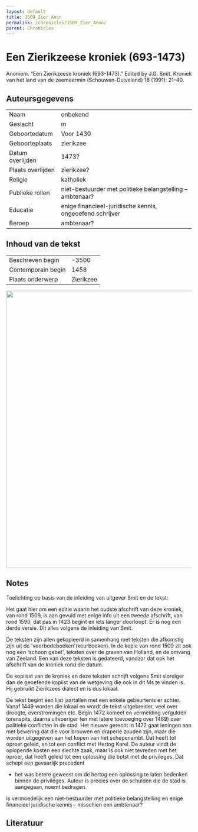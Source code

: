 ```yaml
---
layout: default
title: 1509_Zier_Anon
permalink: /chronicles/1509_Zier_Anon/
parent: Chronicles
--- 
```



# Een Zierikzeese kroniek (693-1473) 

Anoniem. “Een Zierikzeese kroniek (693-1473).” Edited by J.G. Smit. Kroniek van het land van de zeemeermin (Schouwen-Duiveland) 16 (1991): 21–40. 

## Auteursgegevens 

| | | 
| --------------- | --------------- | 
| Naam | onbekend  | 
| Geslacht | m | 
 | Geboortedatum | Voor 1430 | 
| Geboorteplaats | zierikzee | 
| Datum overlijden | 1473? | 
| Plaats overlijden | zierikzee? | 
| Religie | katholiek | 
| Publieke rollen | niet-bestuurder met politieke belangstelling – ambtenaar? | 
| Educatie | enige financieel-juridische kennis, ongeoefend schrijver | 
| Beroep | ambtenaar? | 

## Inhoud van de tekst 

| | | 
| --------------- | --------------- | 
| Beschreven begin | -3500 | 
| Contemporain begin | 1458 | 
| Plaats onderwerp | Zierikzee | 

[<img src="..\..\barplots_chronicles\1509_Zier_Anon.jpg" width="750"/>](..\..\barplots_chronicles\1509_Zier_Anon.jpg) 

## Notes 

Toelichting op basis van de inleiding van uitgever Smit en de tekst:

Het gaat hier om een editie waarin het oudste afschrift van deze kroniek, van
rond 1509, is aan gevuld met enige info uit een tweede afschrift, van rond
1590, dat pas in 1423 begint en iets langer doorloopt. Er is nog een derde
versie. Dit alles volgens de inleiding van Smit.

De teksten zijn allen gekopieerd in samenhang met teksten die afkomstig zijn
uit de 'voorbodeboeken'(keurboeken). In de kopie van rond 1509 zit ook nog een
'schoon gebet', teksten over de graven van Holland, en de omvang van Zeeland.
Een van deze teksten is gedateerd, vandaar dat ook het afschrift van de
kroniek rond die datum.

De kopiisst van de kroniek en deze teksten schrijft volgens Smit slordiger dan
de geoefende kopiist van de wetgeving die ook in dit Ms te vinden is. Hij
gebruikt Zierikzees dialect en is dus lokaal.

De tekst begint een lijst jaartallen met een enkele gebeurtenis er achter.
Vanaf 1449 worden die lokaal en wordt de tekst uitgebreider, veel over
droogte, overstromingen etc. Begin 1472 komeet en vermelding vergulden
torenspits, daarna uitvoeriger (en met latere toevoeging over 1469) over
politieke conflicten in de stad. Het nieuwe gerecht in 1472 gaat leningen aan
met bewering dat die voor brouwen en draperie zouden zijn, maar die worden
uitgegeven aan het kopen van het schepenambt. Dat heeft tot oproer geleid, en
tot een conflict met Hertog Karel. De auteur vindt de oplopende kosten een
slechte zaak, maar is ook niet tevreden met het oproer, dat heeft geleid tot
een oplossing die botst met de privileges. Dat schept een gevaarlijk precedent
- het was betere geweest om de hertog een oplossing te laten bedenken binnen
de privileges. Auteur is precies over de schulden die de stad is aangegaan,
noemt bedragen.

Is vermoedelijk een niet-bestuurder met politieke belangstelling en enige
financieel juridische kennis - misschien een ambtenaar?





## Literatuur 

